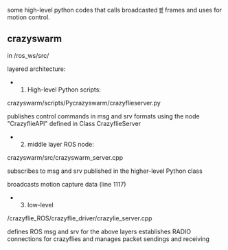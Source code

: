 some high-level python codes that calls broadcasted [tf](http://wiki.ros.org/tf) frames and uses for motion control.













## crazyswarm


in /ros_ws/src/

layered architecture:

- 1) High-level Python scripts:

crazyswarm/scripts/Pycrazyswarm/crazyflieserver.py

publishes control commands in msg and srv formats using the node "CrazyflieAPI" defined in Class CrazyflieServer

- 2) middle layer ROS node:

crazyswarm/src/crazyswarm_server.cpp

subscribes to msg and srv published in the higher-level Python class

broadcasts motion capture data (line 1117)

- 3) low-level

/crazyflie_ROS/crazyflie_driver/crazylie_server.cpp

defines ROS msg and srv for the above layers
establishes RADIO connections for crazyflies and manages packet sendings and receiving
